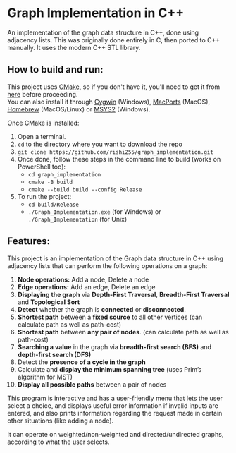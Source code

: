# Graph Implementation in C++

An implementation of the graph data structure in C++, done using adjacency lists.
This was originally done entirely in C, then ported to C++ manually. It uses the modern C++ STL library.  
   
## How to build and run:  

This project uses [CMake](https://cmake.org/), so if you don't have it, you'll need to get it from [here](https://cmake.org/download/) before proceeding.  
You can also install it through [Cygwin](https://www.cygwin.com/) (Windows), [MacPorts](https://www.macports.org/) (MacOS), [Homebrew](https://brew.sh/) (MacOS/Linux) or [MSYS2](https://www.msys2.org/) (Windows).

Once CMake is installed:
1. Open a terminal.  
2. `cd` to the directory where you want to download the repo  
3. `git clone https://github.com/rishi255/graph_implementation.git`
4. Once done, follow these steps in the command line to build (works on PowerShell too):  
   * `cd graph_implementation`  
   * `cmake -B build`
   * `cmake --build build --config Release`
5. To run the project:  
   - `cd build/Release`
   - `./Graph_Implementation.exe` (for Windows) or `./Graph_Implementation` (for Unix)
   
## Features: 

This project is an implementation of the Graph data structure in C++ using adjacency lists that can perform the following operations on a graph:

1. **Node operations:** Add a node, Delete a node
2. **Edge operations:** Add an edge, Delete an edge
3. **Displaying the graph** via **Depth-First Traversal**, **Breadth-First Traversal** and **Topological Sort**
4. **Detect** whether the graph is **connected** or **disconnected**.
5. **Shortest path** between a **fixed source** to all other vertices (can calculate path as well as path-cost)
6. **Shortest path** between **any pair of nodes**. (can calculate path as well as path-cost)
7. **Searching a value** in the graph via **breadth-first search (BFS)** and **depth-first search (DFS)**
8. Detect the **presence of a cycle in the graph**
9. Calculate and **display the minimum spanning tree** (uses Prim’s algorithm for MST)
10. **Display all possible paths** between a pair of nodes

This program is interactive and has a user-friendly menu that lets the user select a choice, and displays useful error information if invalid inputs are entered, and also prints information regarding the request made in certain other situations (like adding a node).

It can operate on weighted/non-weighted and directed/undirected graphs, according to what the user selects.
